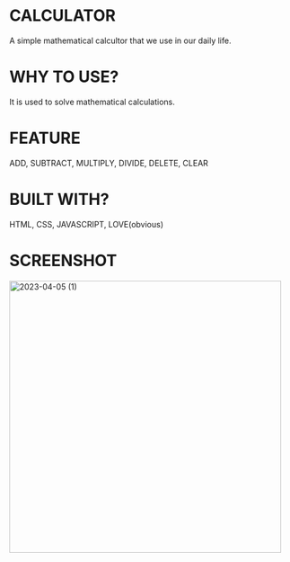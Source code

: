 # CALCULATOR
A simple mathematical calcultor that we use in our daily life.
# WHY TO USE?
It is used to solve mathematical calculations.
# FEATURE
ADD,
SUBTRACT,
MULTIPLY,
DIVIDE,
DELETE,
CLEAR
# BUILT WITH?
HTML, 
CSS, 
JAVASCRIPT, 
LOVE(obvious)
# SCREENSHOT
<img width="484" alt="2023-04-05 (1)" src="https://user-images.githubusercontent.com/127377363/230027201-591d23a1-3af8-4f08-a71c-a9c53a5fc05d.png">
